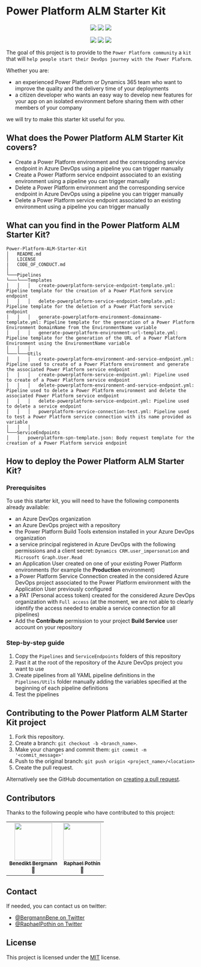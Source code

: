 # Power Platform ALM Starter Kit

<p align="center">
    <a href="#repolicense" alt="Repository License">
        <img src="https://img.shields.io/github/license/Power-Platform-DevOps/Power-Platform-ALM-Starter-Kit?color=yellow&label=License" /></a>
    <a href="#openissues" alt="Open Issues">
        <img src="https://img.shields.io/github/issues-raw/Power-Platform-DevOps/Power-Platform-ALM-Starter-Kit?label=Open%20Issues" /></a>
    <a href="#openpr" alt="Open Pull Requests">
        <img src="https://img.shields.io/github/issues-pr-raw/Power-Platform-DevOps/Power-Platform-ALM-Starter-Kit?label=Open%20Pull%20Requests" /></a>
</p>

<p align="center">
    <a href="#watchers" alt="Watchers">
        <img src="https://img.shields.io/github/watchers/Power-Platform-DevOps/Power-Platform-ALM-Starter-Kit?style=social" /></a>
    <a href="#forks" alt="Forks">
        <img src="https://img.shields.io/github/forks/Power-Platform-DevOps/Power-Platform-ALM-Starter-Kit?style=social" /></a>
    <a href="#stars" alt="Stars">
        <img src="https://img.shields.io/github/stars/Power-Platform-DevOps/Power-Platform-ALM-Starter-Kit?style=social" /></a>
</p>

The goal of this project is to provide to the `Power Platform community` a `kit` that will `help people start their DevOps journey with the Power Plaform`.

Whether you are:
- an experienced Power Platform or Dynamics 365 team who want to improve the quality and the delivery time of your deployments
- a citizen developer who wants an easy way to develop new features for your app on an isolated environment before sharing them with other members of your company

we will try to make this starter kit useful for you.

## What does the Power Platform ALM Starter Kit covers?

* Create a Power Platform environment and the corresponding service endpoint in Azure DevOps using a pipeline you can trigger manually
* Create a Power Platform service endpoint associated to an existing environment using a pipeline you can trigger manually
* Delete a Power Platform environment and the corresponding service endpoint in Azure DevOps using a pipeline you can trigger manually
* Delete a Power Platform service endpoint associated to an existing environment using a pipeline you can trigger manually

## What can you find in the Power Platform ALM Starter Kit?

```
Power-Platform-ALM-Starter-Kit
│   README.md
│   LICENSE
|   CODE_OF_CONDUCT.md  
│
└───Pipelines
└───└───Templates
│   │   │   create-powerplatform-service-endpoint-template.yml: Pipeline template for the creation of a Power Platform service endpoint
│   │   │   delete-powerplatform-service-endpoint-template.yml: Pipeline template for the deletion of a Power Platform service endpoint
│   │   │   generate-powerplatform-environment-domainname-template.yml: Pipeline template for the generation of a Power Platform Environment DomainName from the EnvironmentName variable
│   │   │   generate-powerplatform-environment-url-template.yml: Pipeline template for the generation of the URL of a Power Platform Environment using the EnvironmentName variable
│   │   │
└───└───Utils
│   │   │   create-powerplatform-environment-and-service-endpoint.yml: Pipeline used to create of a Power Platform environment and generate the associated Power Platform service endpoint
│   │   │   create-powerplatform-service-endpoint.yml: Pipeline used to create of a Power Platform service endpoint
│   │   │   delete-powerplatform-environment-and-service-endpoint.yml: Pipeline used to delete a Power Platform environment and delete the associated Power Platform service endpoint
│   │   │   delete-powerplatform-service-endpoint.yml: Pipeline used to delete a service endpoint
│   │   │   powerplatform-service-connection-test.yml: Pipeline used to test a Power Platform service connection with its name provided as variable
│   │   │  
└───ServiceEndpoints
│   │   powerplatform-spn-template.json: Body request template for the creation of a Power Platform service endpoint
```

## How to deploy the Power Platform ALM Starter Kit?
### Prerequisites

To use this starter kit, you will need to have the following components already available:
- an Azure DevOps organization
- an Azure DevOps project with a repository
- the Power Platform Build Tools extension installed in your Azure DevOps organization
- a service principal registered in Azure DevOps with the following permissions and a client secret: `Dynamics CRM.user_impersonation` and `Microsoft Graph.User.Read`
- an Application User created on one of your existing Power Platform environments (for example the **Production** environment)
- a Power Platform Service Connection created in the considered Azure DevOps project associated to the Power Platform environment with the Application User previously configured
- a PAT (Personal access token) created for the considered Azure DevOps organization with `Full access` (at the moment, we are not able to clearly identify the access needed to enable a service connection for all pipelines)
- Add the **Contribute** permission to your project **Build Service** user account on your repository

### Step-by-step guide

1. Copy the `Pipelines` and `ServiceEndpoints` folders of this repository
2. Past it at the root of the repository of the Azure DevOps project you want to use
3. Create pipelines from all YAML pipeline definitions in the `Pipelines/Utils` folder manually adding the variables specified at the beginning of each pipeline definitions
4. Test the pipelines

## Contributing to the Power Platform ALM Starter Kit project

1. Fork this repository.
2. Create a branch: `git checkout -b <branch_name>`.
3. Make your changes and commit them: `git commit -m '<commit_message>'`
4. Push to the original branch: `git push origin <project_name>/<location>`
5. Create the pull request.

Alternatively see the GitHub documentation on [creating a pull request](https://help.github.com/en/github/collaborating-with-issues-and-pull-requests/creating-a-pull-request).

## Contributors

Thanks to the following people who have contributed to this project:

<!-- Static version of the contributors list for now, but if all owners agree, we can install the AllContributors GitHub App (https://allcontributors.org/docs/en/bot/installation) 
<!-- ALL-CONTRIBUTORS-LIST:START - Do not remove or modify this section -->
<!-- prettier-ignore-start -->
<!-- markdownlint-disable -->
<table>
  <tr>
    <td align="center">
        <a href="https%3A%2F%2Ftwitter.com%2FBergmannBene">
            <img src="https://avatars.githubusercontent.com/u/9703748?v=3" width="100px;" alt=""/>
            <br />
            <sub>
                <b>Benedikt Bergmann</b>
            </sub>
        </a>
        <br />
        <a title="Documentation">📖</a>
    </td>
    <td align="center">
        <a href="https%3A%2F%2Ftwitter.com%2FRaphaelPothin">
            <img src="https://avatars.githubusercontent.com/u/23240245?v=3" width="100px;" alt=""/>
            <br />
            <sub>
                <b>Raphael Pothin</b>
            </sub>
        </a>
        <br />
        <a title="Documentation">📖</a>
    </td>
  </tr>
</table>

<!-- markdownlint-enable -->
<!-- prettier-ignore-end -->
<!-- ALL-CONTRIBUTORS-LIST:END -->

## Contact

If needed, you can contact us on twitter:
- [@BergmannBene on Twitter](https://twitter.com/BergmannBene)
- [@RaphaelPothin on Twitter](https://twitter.com/RaphaelPothin)

## License

This project is licensed under the [MIT](https://github.com/Power-Platform-DevOps/Power-Platform-ALM-Starter-Kit/blob/main/LICENSE) license.